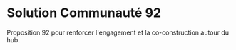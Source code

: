 # Solution Communauté 92

Proposition 92 pour renforcer l'engagement et la co-construction autour du hub.
